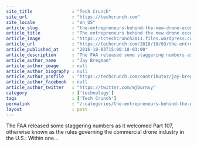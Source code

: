 ```yaml
---
site_title               : "Tech Crunch"
site_url                 : "https://techcrunch.com"
site_locale              : "en_US"
article_slug             : "the-entrepreneurs-behind-the-new-drone-economy"
article_title            : "The entrepreneurs behind the new drone economy"
article_image            : "https://tctechcrunch2011.files.wordpress.com/2015/01/shutterstock-capitol-drones.jpg?w=764&h=400&crop=1"
article_url              : "https://techcrunch.com/2016/10/03/the-entrepreneurs-behind-the-new-drone-economy/"
article_published_at     : "2016-10-03T15:00:18-03:00"
article_description      : "The FAA released some staggering numbers as it welcomed Part 107, otherwise known as the rules governing the commercial drone industry in the U.S.: Within one..."
article_author_name      : "Jay Bregman"
article_author_image     : null
article_author_biography : null
article_author_profile   : "https://techcrunch.com/contributor/jay-bregman/"
article_author_facebook  : null
article_author_twitter   : "https://twitter.com/mjburnsy"
category                 : ['technology']
tags                     : ['Tech Crunch']
permalink                : "/:categories/the-entrepreneurs-behind-the-new-drone-economy/"
layout                   : post
---
```


The FAA released some staggering numbers as it welcomed Part 107, otherwise known as the rules governing the commercial drone industry in the U.S.: Within one...
